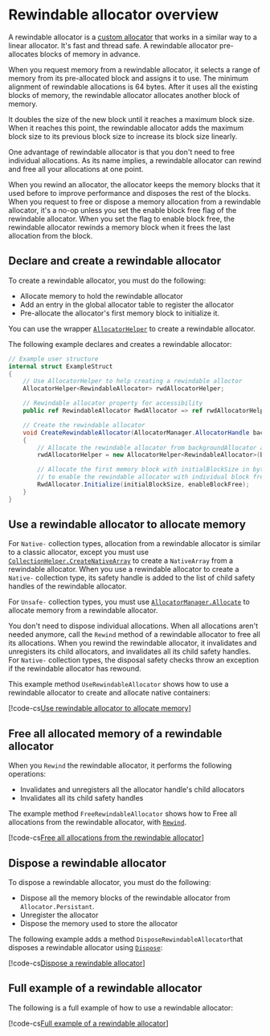 # Rewindable allocator overview

A rewindable allocator is a [custom allocator](allocator-custom-define.md) that works in a similar way to a linear allocator. It's fast and thread safe. A rewindable allocator pre-allocates blocks of memory in advance. 

When you request memory from a rewindable allocator, it selects a range of memory from its pre-allocated block and assigns it to use. The minimum alignment of rewindable allocations is 64 bytes. After it uses all the existing blocks of memory, the rewindable allocator allocates another block of memory. 

It doubles the size of the new block until it reaches a maximum block size. When it reaches this point, the rewindable allocator adds the maximum block size to its previous block size to increase its block size linearly.

One advantage of rewindable allocator is that you don't need to free individual allocations. As its name implies, a rewindable allocator can rewind and free all your allocations at one point. 

When you rewind an allocator, the allocator keeps the memory blocks that it used before to improve performance and disposes the rest of the blocks. When you request to free or dispose a memory allocation from a rewindable allocator, it's a no-op unless you set the enable block free flag of the rewindable allocator. When you set the flag to enable block free, the rewindable allocator rewinds a memory block when it frees the last allocation from the block.     

## Declare and create a rewindable allocator

To create a rewindable allocator, you must do the following:

* Allocate memory to hold the rewindable allocator 
* Add an entry in the global allocator table to register the allocator
* Pre-allocate the allocator's first memory block to initialize it.  

You can use the wrapper [`AllocatorHelper`](xref:Unity.Collections.AllocatorHelper`1) to create a rewindable allocator.

The following example declares and creates a rewindable allocator:

```c#
// Example user structure
internal struct ExampleStruct
{
    // Use AllocatorHelper to help creating a rewindable alloctor
    AllocatorHelper<RewindableAllocator> rwdAllocatorHelper;

    // Rewindable allocator property for accessibility
    public ref RewindableAllocator RwdAllocator => ref rwdAllocatorHelper.Allocator;

    // Create the rewindable allocator
    void CreateRewindableAllocator(AllocatorManager.AllocatorHandle backgroundAllocator, int initialBlockSize, bool enableBlockFree = false)
    {
        // Allocate the rewindable allocator from backgroundAllocator and register the allocator
        rwdAllocatorHelper = new AllocatorHelper<RewindableAllocator>(backgroundAllocator);

        // Allocate the first memory block with initialBlockSize in bytes, and indicate whether
        // to enable the rewindable allocator with individual block free through enableBlockFree
        RwdAllocator.Initialize(initialBlockSize, enableBlockFree);
    }
}
```
## Use a rewindable allocator to allocate memory

For `Native-` collection types, allocation from a rewindable allocator is similar to a classic allocator, except you must use [`CollectionHelper.CreateNativeArray`](xref:Unity.Collections.CollectionHelper.CreateNativeArray*) to create a `NativeArray` from a rewindable allocator. When you use a rewindable allocator to create a `Native-` collection type, its safety handle is added to the list of child safety handles of the rewindable allocator.

For `Unsafe-` collection types, you must use [`AllocatorManager.Allocate`](xref:Unity.Collections.AllocatorManager.Allocate*) to allocate memory from a rewindable allocator.

You don't need to dispose individual allocations. When all allocations aren't needed anymore, call the `Rewind` method of a rewindable allocator to free all its allocations. When you rewind the rewindable allocator, it invalidates and unregisters its child allocators, and invalidates all its child safety handles. For `Native-` collection types, the disposal safety checks throw an exception if the rewindable allocator has rewound. 

This example method `UseRewindableAllocator` shows how to use a rewindable allocator to create and allocate native containers:

[!code-cs[Use rewindable allocator to allocate memory](../Unity.Collections.Tests/AllocatorRewindableTests.cs#allocator-rewindable-use)]

## Free all allocated memory of a rewindable allocator

When you `Rewind` the rewindable allocator, it performs the following operations:

* Invalidates and unregisters all the allocator handle's child allocators
* Invalidates all its child safety handles

The example method `FreeRewindableAllocator` shows how to Free all allocations from the rewindable allocator, with [`Rewind`](xref:Unity.Collections.RewindableAllocator.Rewind).

[!code-cs[Free all allocations from the rewindable allocator](../Unity.Collections.Tests/AllocatorRewindableTests.cs#allocator-rewindable-free)]

## Dispose a rewindable allocator

To dispose a rewindable allocator, you must do the following:

* Dispose all the memory blocks of the rewindable allocator from `Allocator.Persistant`. 
* Unregister the allocator
* Dispose the memory used to store the allocator

The following example adds a method `DisposeRewindableAllocator`that disposes a rewindable allocator using [`Dispose`](xref:Unity.Collections.AllocatorHelper`1.Dispose):

[!code-cs[Dispose a rewindable allocator](../Unity.Collections.Tests/AllocatorRewindableTests.cs#allocator-rewindable-dispose)]

## Full example of a rewindable allocator

The following is a full example of how to use a rewindable allocator:

[!code-cs[Full example of a rewindable allocator](../Unity.Collections.Tests/AllocatorRewindableTests.cs#allocator-rewindable-example)]

